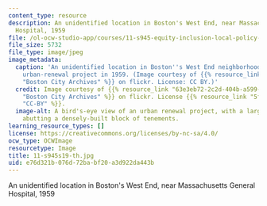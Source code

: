 ```yaml
---
content_type: resource
description: An unidentified location in Boston's West End, near Massachusetts General
  Hospital, 1959
file: /ol-ocw-studio-app/courses/11-s945-equity-inclusion-local-policy-driven-strategies-for-economic-development-the-just-city-spring-2019/e76d321b076d72babf20a3d922da443b_11-s945s19-th.jpg
file_size: 5732
file_type: image/jpeg
image_metadata:
  caption: 'An unidentified location in Boston''s West End neighborhood during a controversial
    urban-renewal project in 1959. (Image courtesy of {{% resource_link "63e3eb72-2c2d-404b-a599-b93d713af524"
    "Boston City Archives" %}} on flickr. License: CC BY.)'
  credit: Image courtesy of {{% resource_link "63e3eb72-2c2d-404b-a599-b93d713af524"
    "Boston City Archives" %}} on flickr. License {{% resource_link "5fa47986-310b-4128-a797-791be791d7a6"
    "CC-BY" %}}.
  image-alt: A bird's-eye view of an urban renewal project, with a large barren area
    abutting a densely-built block of tenements.
learning_resource_types: []
license: https://creativecommons.org/licenses/by-nc-sa/4.0/
ocw_type: OCWImage
resourcetype: Image
title: 11-s945s19-th.jpg
uid: e76d321b-076d-72ba-bf20-a3d922da443b
---
```

An unidentified location in Boston's West End, near Massachusetts General Hospital, 1959